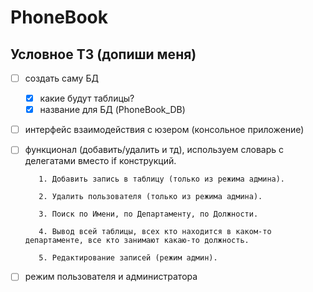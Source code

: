 # PhoneBook
## Условное ТЗ (допиши меня)
- [ ] создать саму БД
	- [x] какие будут таблицы?
	- [x] название для БД (PhoneBook_DB)
- [ ] интерфейс взаимодействия с юзером (консольное приложение)
- [ ] функционал (добавить/удалить и тд), используем словарь с делегатами вместо if конструкций.

		 1. Добавить запись в таблицу (только из режима админа). 
		  
		 2. Удалить пользователя (только из режима админа). 
		  
		 3. Поиск по Имени, по Департаменту, по Должности. 
		  
		 4. Вывод всей таблицы, всех кто находится в каком-то департаменте, все кто занимают какаю-то должность. 
		 
		 5. Редактирование записей (режим админ).
- [ ] режим пользователя и администратора

